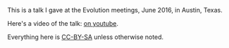This is a talk I gave at the Evolution meetings, June 2016, in Austin, Texas.

Here's a video of the talk:
[on youtube](https://www.youtube.com/watch?v=gcKiFLzlBug).

Everything here is [CC-BY-SA](https://creativecommons.org/licenses/by-sa/4.0/) unless otherwise noted.
